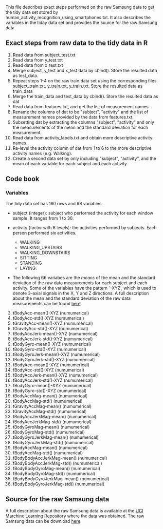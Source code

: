 This file describes exact steps performed on the raw Samsung data to get the tidy data set stored by human\_activity\_recognition\_using\_smartphones.txt. It also describes the variables in the tiday data set and provides the source for the raw Samsung data. 

## Exact steps from raw data to the tidy data in R
1. Read data from subject\_test.txt 
2. Read data from y\_test.txt
3. Read data from x\_test.txt
3. Merge subject, y\_test and x\_test data by cbind(). Store the resulted data as test\_data. 
4. Repeat steps 1-4 on the raw train data set using the corresponding files subject\_train.txt, y\_train.txt, y\_train.txt. Store the resulted data as train\_data
5. Merge the train\_data and test\_data by cbind(). Store the resulted data as dat
6. Read data from features.txt, and get the list of measurement names. 
7. Rename the columns of dat to be "subject", "activity" and the list of measurement names provided by the data from features.txt. 
8. Subsetting dat by extracting the columns "subject", "activity" and only the measurements of the mean and the standard deviation for each measurement.
9. Read data from activity_labels.txt and obtain more descriptive activity names.
10. Re-level the activity column of dat from 1 to 6 to the more descriptive activity names (e.g. Walking). 
11. Create a second data set by only including "subject", "activity", and the mean of each variable for each subject and each activity.

## Code book 
### Variables 
The tidy data set has 180 rows and 68 variables. 

* subject (integer): subject who performed the activity for each window sample. It ranges from 1 to 30.
* activity (factor with 6 levels): the activities performed by subjects. Each person performed six activities. 
   * WALKING
   * WALKING\_UPSTAIRS
   * WALKING\_DOWNSTAIRS
   * SITTING
   * STANDING
   * LAYING.  
   
* The following 66 variabes are the *means* of the mean and the standard deviation of the raw data measurements for each subject and each activity. Some of the variables have the pattern '-XYZ', which is used to denote 3-axial signals in the X, Y and Z directions. A full description about the mean and the standard deviation of the raw data measurements can be found [here](https://d396qusza40orc.cloudfront.net/getdata%2Fprojectfiles%2FUCI%20HAR%20Dataset.zip). 

 3. tBodyAcc-mean()-XYZ (numumerical)
 6. tBodyAcc-std()-XYZ (numumerical)
 9. tGravityAcc-mean()-XYZ (numumerical)
 12. tGravityAcc-std()-XYZ (numumerical)
 15. tBodyAccJerk-mean()-XYZ (numumerical)
 18. tBodyAccJerk-std()-XYZ (numumerical)
 18. tBodyGyro-mean()-XYZ (numumerical)
 18. tBodyGyro-std()-XYZ (numumerical)
 18. tBodyGyroJerk-mean()-XYZ (numumerical)
 18. tBodyGyroJerk-std()-XYZ (numumerical)
 18. fBodyAcc-mean()-XYZ (numumerical)
 18. fBodyAcc-std()-XYZ (numumerical)
 18. fBodyAccJerk-mean()-XYZ (numumerical)
 18. fBodyAccJerk-std()-XYZ (numumerical)
 19. fBodyGyro-mean()-XYZ (numumerical)
 20. fBodyGyro-std()-XYZ (numumerical)
 18. tBodyAccMag-mean() (numumerical)
 18. tBodyAccMag-std() (numumerical)
 18. tGravityAccMag-mean() (numumerical)
 18. tGravityAccMag-std() (numumerical)
 18. tBodyAccJerkMag-mean() (numumerical)
 18. tBodyAccJerkMag-std() (numumerical)
 18. tBodyGyroMag-mean() (numumerical)
 18. tBodyGyroMag-std() (numumerical)
 18. tBodyGyroJerkMag-mean() (numumerical)
 18. tBodyGyroJerkMag-std() (numumerical)
 21. fBodyAccMag-mean() (numumerical)
 22. fBodyAccMag-std() (numumerical)
 23. fBodyBodyAccJerkMag-mean() (numumerical)
 24. fBodyBodyAccJerkMag-std() (numumerical)
 25. fBodyBodyGyroMag-mean() (numumerical)
 26. fBodyBodyGyroMag-std() (numumerical)
 27. fBodyBodyGyroJerkMag-mean() (numumerical)
 28. fBodyBodyGyroJerkMag-std() (numumerical)

 ## Source for the raw Samsung data
 A full description about the raw Samsung data is available at the [UCI Marchine Learning Repository](http://archive.ics.uci.edu/ml/datasets/Human+Activity+Recognition+Using+Smartphones) where the data was obtained. The raw Samsung data can be download [here](https://d396qusza40orc.cloudfront.net/getdata%2Fprojectfiles%2FUCI%20HAR%20Dataset.zip). 
 
 

 

 
